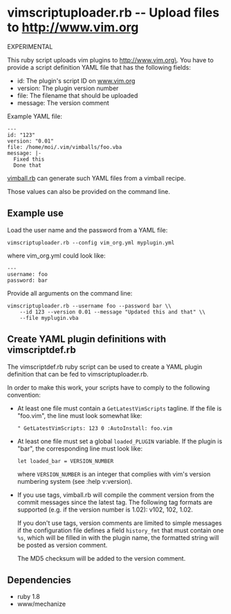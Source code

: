 vimscriptuploader.rb -- Upload files to http://www.vim.org
==========================================================

EXPERIMENTAL

This ruby script uploads vim plugins to http://www.vim.org\. You have to 
provide a script definition YAML file that has the following fields:

* id: The plugin's script ID on www.vim.org
* version: The plugin version number
* file: The filename that should be uploaded
* message: The version comment

Example YAML file:

    --- 
    id: "123"
    version: "0.01"
    file: /home/moi/.vim/vimballs/foo.vba
    message: |-
      Fixed this
      Done that

[vimball.rb](http://github.org/tomtom/vimball.rb) can generate such YAML 
files from a vimball recipe.

Those values can also be provided on the command line.


Example use
-----------

Load the user name and the password from a YAML file:

    vimscriptuploader.rb --config vim_org.yml myplugin.yml

where vim\_org.yml could look like:

    ---
    username: foo
    password: bar

Provide all arguments on the command line:

    vimscriptuploader.rb --username foo --password bar \\
        --id 123 --version 0.01 --message "Updated this and that" \\
        --file myplugin.vba



Create YAML plugin definitions with vimscriptdef.rb
------------------------------------------------------

The vimscriptdef.rb ruby script can be used to create a YAML plugin 
definition that can be fed to vimscriptuploader.rb.

In order to make this work, your scripts have to comply to the following 
convention:

* At least one file must contain a `GetLatestVimScripts` tagline. If the 
  file is "foo.vim", the line must look somewhat like:

    `" GetLatestVimScripts: 123 0 :AutoInstall: foo.vim`

* At least one file must set a global `loaded_PLUGIN` variable. If the 
  plugin is "bar", the corresponding line must look like:

    `let loaded_bar = VERSION_NUMBER`

  where `VERSION_NUMBER` is an integer that complies with vim's version 
  numbering system (see :help v:version).

* If you use tags, vimball.rb will compile the comment version from the 
  commit messages since the latest tag. The following tag formats are 
  supported (e.g. if the version number is 1.02): v102, 102, 1.02.

  If you don't use tags, version comments are limited to simple messages 
  if the configuration file defines a field `history_fmt` that must 
  contain one `%s`, which will be filled in with the plugin name, the 
  formatted string will be posted as version comment.

  The MD5 checksum will be added to the version comment.


Dependencies
------------

* ruby 1.8
* www/mechanize

